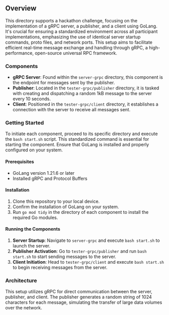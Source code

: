 ## Overview
This directory supports a hackathon challenge, focusing on the implementation of a gRPC server, a publisher, and a client using GoLang. It's crucial for ensuring a standardized environment across all participant implementations, emphasizing the use of identical server startup commands, proto files, and network ports. This setup aims to facilitate efficient real-time message exchange and handling through gRPC, a high-performance, open-source universal RPC framework.

### Components
- **gRPC Server**: Found within the `server-grpc` directory, this component is the endpoint for messages sent by the publisher.
- **Publisher**: Located in the `tester-grpc/publisher` directory, it is tasked with creating and dispatching a random 1kB message to the server every 10 seconds.
- **Client**: Positioned in the `tester-grpc/client` directory, it establishes a connection with the server to receive all messages sent.

### Getting Started
To initiate each component, proceed to its specific directory and execute the `bash start.sh` script. This standardized command is essential for starting the component. Ensure that GoLang is installed and properly configured on your system.

#### Prerequisites
- GoLang version 1.21.6 or later
- Installed gRPC and Protocol Buffers

#### Installation
1. Clone this repository to your local device.
2. Confirm the installation of GoLang on your system.
3. Run `go mod tidy` in the directory of each component to install the required Go modules.

#### Running the Components
1. **Server Startup**: Navigate to `server-grpc` and execute `bash start.sh` to launch the server.
2. **Publisher Activation**: Go to `tester-grpc/publisher` and run `bash start.sh` to start sending messages to the server.
3. **Client Initiation**: Head to `tester-grpc/client` and execute `bash start.sh` to begin receiving messages from the server.

### Architecture
This setup utilizes gRPC for direct communication between the server, publisher, and client. The publisher generates a random string of 1024 characters for each message, simulating the transfer of large data volumes over the network.


